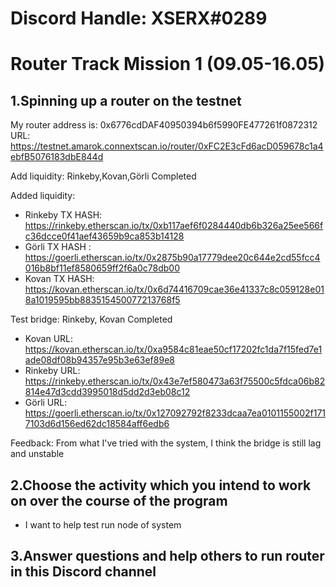 # Discord Handle: XSERX#0289

# Router Track Mission 1 (09.05-16.05)

## 1.Spinning up a router on the testnet
My router address is: 0x6776cdDAF40950394b6f5990FE477261f0872312
URL: https://testnet.amarok.connextscan.io/router/0xFC2E3cFd6acD059678c1a4ebfB5076183dbE844d

Add liquidity:
Rinkeby,Kovan,Görli  Completed

Added liquidity:
- Rinkeby TX HASH: https://rinkeby.etherscan.io/tx/0xb117aef6f0284440db6b326a25ee566fc36dcce0f41aef43659b9ca853b14128
- Görli TX HASH : https://goerli.etherscan.io/tx/0x2875b90a17779dee20c644e2cd55fcc4016b8bf11ef8580659ff2f6a0c78db00
- Kovan TX HASH: https://kovan.etherscan.io/tx/0x6d74416709cae36e41337c8c059128e018a1019595bb883515450077213768f5


Test bridge:
Rinkeby, Kovan  Completed
 - Kovan URL: https://kovan.etherscan.io/tx/0xa9584c81eae50cf17202fc1da7f15fed7e1ade08df08b94357e95b3e63ef89e8
 - Rinkeby URL: https://rinkeby.etherscan.io/tx/0x43e7ef580473a63f75500c5fdca06b82814e47d3cdd3995018d5dd2d3eb08c12
 - Görli URL: https://goerli.etherscan.io/tx/0x127092792f8233dcaa7ea0101155002f1717103d6d156ed62dc18584aff6edb6

 Feedback: From what I've tried with the system, I think the bridge is still lag and unstable


## 2.Choose the activity which you intend to work on over the course of the program
- I want to help test run node of system 

## 3.Answer questions and help others to run router in this Discord channel




